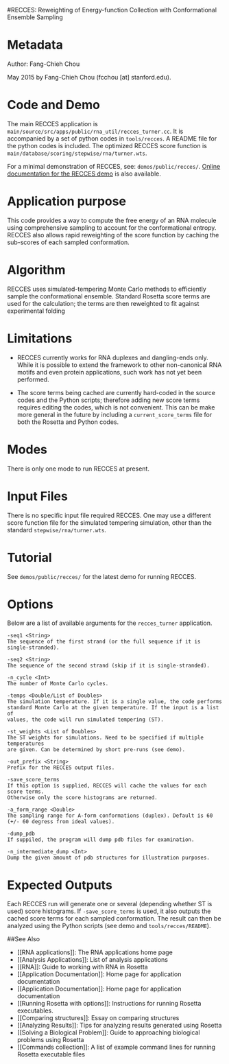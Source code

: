 #RECCES: Reweighting of Energy-function Collection with Conformational Ensemble Sampling

Metadata
========

Author: Fang-Chieh Chou

May 2015 by Fang-Chieh Chou (fcchou [at] stanford.edu).

Code and Demo
=============

The main RECCES application is `main/source/src/apps/public/rna_util/recces_turner.cc`. It is accompanied by a set of python codes in `tools/recces`. A  README file for the python codes is included. The optimized RECCES score function is `main/database/scoring/stepwise/rna/turner.wts`.

For a minimal demonstration of RECCES, see: `demos/public/recces/`. 
[Online documentation for the RECCES demo](https://www.rosettacommons.org/demos/latest/public/recces/README) is also available.

Application purpose
===================

This code provides a way to compute the free energy of an RNA molecule using
comprehensive sampling to account for the conformational entropy. RECCES also
allows rapid reweighting of the score function by caching the sub-scores of
each sampled conformation.

Algorithm
=========

RECCES uses simulated-tempering Monte Carlo methods to efficiently sample the
conformational ensemble. Standard Rosetta score terms are used for the
calculation; the terms are then reweighted to fit against experimental folding

Limitations
===========

-   RECCES currently works for RNA duplexes and dangling-ends only. While it
is possible to extend the framework to other non-canonical RNA motifs and even
protein applications, such work has not yet been performed.

-   The score terms being cached are currently hard-coded in the source codes
and the Python scripts; therefore adding new score terms requires editing the
codes, which is not convenient. This can be make more general in the future by
including a `current_score_terms` file for both the Rosetta and Python codes.

Modes
=====

There is only one mode to run RECCES at present.

Input Files
===========

There is no specific input file required RECCES. One may use a different score
function file for the simulated tempering simulation, other than the standard
`stepwise/rna/turner.wts`.

Tutorial
========

See `demos/public/recces/` for the latest demo for running RECCES.


Options
=======

Below are a list of available arguments for the `recces_turner` application.

```
-seq1 <String>
The sequence of the first strand (or the full sequence if it is single-stranded).

-seq2 <String>
The sequence of the second strand (skip if it is single-stranded).

-n_cycle <Int>
The number of Monte Carlo cycles.

-temps <Double/List of Doubles>
The simulation temperature. If it is a single value, the code performs
standard Monte Carlo at the given temperature. If the input is a list of
values, the code will run simulated tempering (ST).

-st_weights <List of Doubles>
The ST weights for simulations. Need to be specified if multiple temperatures
are given. Can be determined by short pre-runs (see demo).

-out_prefix <String>
Prefix for the RECCES output files.

-save_score_terms
If this option is supplied, RECCES will cache the values for each score terms.
Otherwise only the score histograms are returned.

-a_form_range <Double>
The sampling range for A-form conformations (duplex). Default is 60
(+/- 60 degress from ideal values).

-dump_pdb
If suppiled, the program will dump pdb files for examination.

-n_intermediate_dump <Int>
Dump the given amount of pdb structures for illustration purposes.
```

Expected Outputs
================

Each RECCES run will generate one or several (depending whether ST is used)
score histograms. If `-save_score_terms` is used, it also outputs the cached
score terms for each sampled conformation. The result can then be analyzed
using the Python scripts (see demo and `tools/recces/README`).


##See Also

* [[RNA applications]]: The RNA applications home page
* [[Analysis Applications]]: List of analysis applications
* [[RNA]]: Guide to working with RNA in Rosetta
* [[Application Documentation]]: Home page for application documentation
* [[Application Documentation]]: Home page for application documentation
* [[Running Rosetta with options]]: Instructions for running Rosetta executables.
* [[Comparing structures]]: Essay on comparing structures
* [[Analyzing Results]]: Tips for analyzing results generated using Rosetta
* [[Solving a Biological Problem]]: Guide to approaching biological problems using Rosetta
* [[Commands collection]]: A list of example command lines for running Rosetta executable files